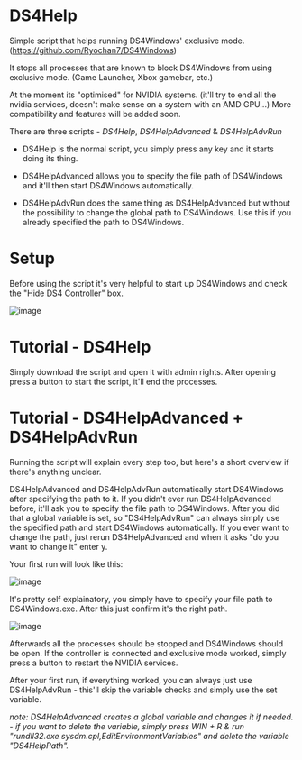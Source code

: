 # DS4Help
Simple script that helps running DS4Windows' exclusive mode. (https://github.com/Ryochan7/DS4Windows)

It stops all processes that are known to block DS4Windows from using exclusive mode. (Game Launcher, Xbox gamebar, etc.)

At the moment its "optimised" for NVIDIA systems. (it'll try to end all the nvidia services, doesn't make sense on a system with an AMD GPU...) More compatibility and features will be added soon.

There are three scripts - *DS4Help*, *DS4HelpAdvanced* & *DS4HelpAdvRun*

* DS4Help is the normal script, you simply press any key and it starts doing its thing. 

* DS4HelpAdvanced allows you to specify the file path of DS4Windows and it'll then start DS4Windows automatically.

* DS4HelpAdvRun does the same thing as DS4HelpAdvanced but without the possibility to change the global path to DS4Windows. Use this if you already specified the path to DS4Windows.


# Setup
Before using the script it's very helpful to start up DS4Windows and check the "Hide DS4 Controller" box. 

![image](https://user-images.githubusercontent.com/13170303/113399787-136f2180-93a1-11eb-84ba-ffef558f7ba3.png)


# Tutorial - DS4Help
Simply download the script and open it with admin rights.
After opening press a button to start the script, it'll end the processes.

# Tutorial - DS4HelpAdvanced + DS4HelpAdvRun
Running the script will explain every step too, but here's a short overview if there's anything unclear. 

DS4HelpAdvanced and DS4HelpAdvRun automatically start DS4Windows after specifying the path to it. 
If you didn't ever run DS4HelpAdvanced before, it'll ask you to specify the file path to DS4Windows. After you did that a global variable is set, so "DS4HelpAdvRun" can always simply use the specified path and start DS4Windows automatically. If you ever want to change the path, just rerun DS4HelpAdvanced and when it asks "do you want to change it" enter y. 

Your first run will look like this:

![image](https://user-images.githubusercontent.com/13170303/113399270-3c42e700-93a0-11eb-869f-7d8edd64042e.png)

It's pretty self explainatory, you simply have to specify your file path to DS4Windows.exe. After this just confirm it's the right path. 

![image](https://user-images.githubusercontent.com/13170303/113399436-85933680-93a0-11eb-9c3a-32d98d948e70.png)

Afterwards all the processes should be stopped and DS4Windows should be open.
If the controller is connected and exclusive mode worked, simply press a button to restart the NVIDIA services.

After your first run, if everything worked, you can always just use DS4HelpAdvRun - this'll skip the variable checks and simply use the set variable.

*note: DS4HelpAdvanced creates a global variable and changes it if needed. - if you want to delete the variable, simply press WIN + R & run "rundll32.exe sysdm.cpl,EditEnvironmentVariables" and delete the variable "DS4HelpPath".*
